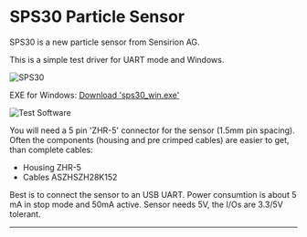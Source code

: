 # SPS30 Particle Sensor

SPS30 is a new particle sensor from Sensirion AG.

This is a simple test driver for UART mode and Windows.

![SPS30](https://github.com/joembedded/SPS30_particle_sensor/blob/master/images/sps30_particle_sensor.jpg)

EXE for Windows: [Download 'sps30_win.exe'](https://github.com/joembedded/SPS30_particle_sensor/blob/master/exe_for_windows/sps30_win.exe)

![Test Software](https://github.com/joembedded/SPS30_particle_sensor/blob/master/images/sps30_win.jpg)

You will need a 5 pin 'ZHR-5' connector for the sensor (1.5mm pin spacing).
Often the components (housing and pre crimped cables) are easier to get, than complete cables:
- Housing ZHR-5
- Cables ASZHSZH28K152 

Best is to connect the sensor to an USB UART.
Power consumtion is about 5 mA in stop mode and 50mA active.
Sensor needs 5V, the I/Os are 3.3/5V tolerant.

***
